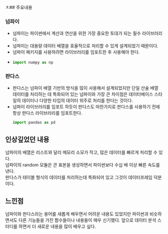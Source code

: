 ㅈ## 주요내용
### 넘파이
- 넘파이는 파이썬에서 계산과 연산을 위한 가장 중요한 토대가 되는 필수 라이브러리다.
- 넘파이는 대용량 데이터 배열을 효율적으로 처리할 수 있게 설계되었기 때문이다.
- 넘파이 패키지를 사용하려면 라이브러리를 임포트한 후 사용해야 한다.
- ``` python
  import numpy as np
  ```

### 판다스
- 판다스는 넘파이 배열 기반의 방식을 많이 사용해서 설계되었지만 단일 산술 배열 데이터를 처리하는 데 특화되어 있는 넘파이와 가장 큰 차이점은 데이터베이스 스타일의 데이터나 다양한 타입의 데이터 위주로 처리를 한다는 것이다.
- 넘파이 라이브러리를 임포트 하듯이 판다스도 마찬가지로 판다스를 사용하기 전에 항상 판다스 라이브러리를 임포트한다.
  ``` python
  import pandas as pd
  ```
## 인상깊었던 내용
넘파이의 배열은 리스트와 달리 메모리 소모가 작고, 많은 데이터를 빠르게 처리할 수 있다. 
<br>
넘파이의 random 모듈은 큰 표본을 생성하면서 파이썬보다 수십 배 이상 빠른 속도를 낸다.
<br>
판다스가 테이블 형식의 데이터를 처리하는데 특화되어 있고 그것이 데이터프레임 덕분이다.

## 느낀점
넘파이와 판다스라는 용어를 새롭게 배우면서 어려운 내용도 있었지만 파이썬과 비슷하면서도 다른 기능들을 가진 함수들이나
내용들이 매우 신기했다. 앞으로 데이터 분석 스터디를 하면서 더 새로운 내용을 많이 배우고 싶다.
